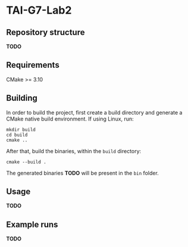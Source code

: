 # TAI-G7-Lab2

## Repository structure

**TODO**

## Requirements
CMake >= 3.10

## Building

In order to build the project, first create a build directory and generate a CMake native build environment. If using Linux, run:

```
mkdir build
cd build
cmake ..
```

After that, build the binaries, within the `build` directory:

```
cmake --build .
```

The generated binaries **TODO** will be present in the `bin` folder.

## Usage

**TODO**

## Example runs

**TODO**

